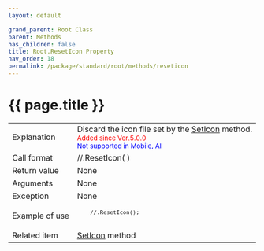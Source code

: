 ```yaml
---
layout: default

grand_parent: Root Class
parent: Methods
has_children: false
title: Root.ResetIcon Property
nav_order: 18
permalink: /package/standard/root/methods/reseticon
---
```

# {{ page.title }}

<table>
  <tr>
    <td>Explanation</td>
    <td colspan="2">Discard the icon file set by the <a href="/package/standard/root/methods/seticon">SetIcon</a> method.<br><small><span style="color:red">Added since Ver.5.0.0</span></small><br><small><span style="color:blue">Not supported in Mobile, AI</span></small></td>
  </tr>
  <tr>
    <td>Call format</td>
    <td colspan="2">//.ResetIcon( )</td>
  </tr>
  <tr>
    <td>Return value</td>
    <td colspan="2">None</td>
  </tr>  
  <tr>
    <td>Arguments</td>
    <td colspan="2">None</td>
  </tr>
  <tr>
    <td>Exception</td>
    <td colspan="2">None</td>
  </tr>
  <tr>
    <td>Example of use</td>
    <td colspan="2">
    <code><pre>
    //.ResetIcon();
    </pre></code></td>
  </tr>
  <tr>
    <td>Related item</td>
    <td colspan="2"><a href="/package/standard/root/methods/seticon">SetIcon</a> method</td>
  </tr>
</table>



